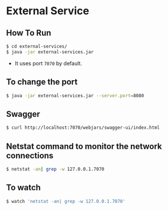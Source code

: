 # External Service

## How To Run

```bash
$ cd external-services/
$ java -jar external-services.jar
```
- It uses port `7070` by default.

## To change the port

```bash
$ java -jar external-services.jar --server.port=8080
```

## Swagger
```bash
$ curl http://localhost:7070/webjars/swagger-ui/index.html
```

## Netstat command to monitor the network connections
```bash
$ netstat -an| grep -w 127.0.0.1.7070
```

## To watch
```bash
$ watch 'netstat -an| grep -w 127.0.0.1.7070'
```